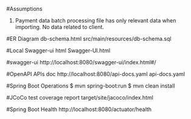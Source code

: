 

#Assumptions
1. Payment data batch processing file has only relevant data when importing. No data related to client.

#ER Diagram
db-schema.html
src/main/resources/db-schema.sql

#Local Swagger-ui html
Swagger-UI.html

#swagger-ui
http://localhost:8080/swagger-ui/index.html#/

#OpenAPI APIs doc
http://localhost:8080/api-docs.yaml
api-docs.yaml

#Spring Boot Operations
$ mvn spring-boot:run
$ mvn clean install

#JCoCo test coverage report
target/site/jacoco/index.html

#Spring Boot Health
http://localhost:8080/actuator/health